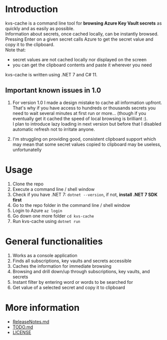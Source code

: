 # Introduction

kvs-cache is a command line tool for **browsing Azure Key Vault secrets** as quickly and as easily as possible.  
Information about secrets, once cached locally, can be instantly browsed.  
Pressing Enter on a given secret calls Azure to get the secret value and copy it to the clipboard.  
Note that:
- secret values are not cached locally nor displayed on the screen
- you can get the clipboard contents and paste it wherever you need

kvs-cache is written using .NET 7 and C# 11.  

## Important known issues in 1.0

1. For version 1.0 I made a design mistake to cache all information upfront.  
That's why if you have access to hundreds or thousands secrets you need to wait several minutes at first run or more...  (though if you eventually get it cached the speed of local browsing is brilliant :).  
I plan to introduce lazy loading in next version but before that I disabled automatic refresh not to irritate anyone.   

2. I'm struggling on providing good, consistent clipboard support which may mean that some secret values copied to clipboard may be useless, unfortunatelly 

# Usage

1. Clone the repo
1. Execute a command line / shell window
1. Check if you have .NET 7: `dotnet --version`, if not, **install .NET 7 SDK first**
1. Go to the repo folder in the command line / shell window
1. Login to Azure `az login`
2. Go down one more folder `cd kvs-cache`
1. Run kvs-cache using `dotnet run`

# General functionalities

1. Works as a console application
1. Finds all subscriptions, key vaults and secrets accessible
1. Caches the information for immediate browsing
1. Browsing and drill down/up through subscriptions, key vaults, and secrets
1. Instant filter by entering word or words to be searched for
1. Get value of a selected secret and copy it to clipboard

# More information

- [ReleaseNotes.md](ReleaseNotes.md)
- [TODO.md](TODO.md)
- [LICENSE](LICENSE)